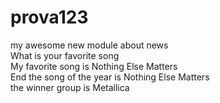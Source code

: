 # prova123

<module-two>
<div>my awesome new module about news</div>
</module-two>

<module-three>
<div>What is your favorite song</div>
</module-three>

<module-four>
<div>My favorite song is Nothing Else Matters</div>
</module-four>

<module-five>
<div>End the song of the year is Nothing Else Matters</div>
</module-five>

<module-six>
<div>the winner group is Metallica</div>
</module-six>
